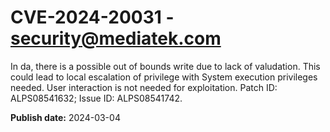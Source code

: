 # CVE-2024-20031 - security@mediatek.com

In da, there is a possible out of bounds write due to lack of valudation. This could lead to local escalation of privilege with System execution privileges needed. User interaction is not needed for exploitation. Patch ID: ALPS08541632; Issue ID: ALPS08541742.

**Publish date:** 2024-03-04
